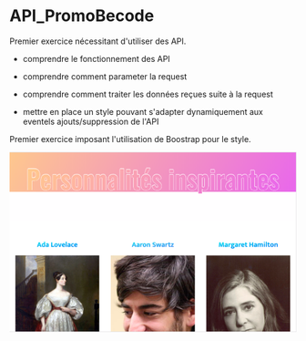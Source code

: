 # API_PromoBecode

Premier exercice nécessitant d'utiliser des API.

- comprendre le fonctionnement des API
- comprendre comment parameter la request
- comprendre comment traiter les données reçues suite à la request

- mettre en place un style pouvant s'adapter dynamiquement aux eventels ajouts/suppression de l'API


Premier exercice imposant l'utilisation de Boostrap pour le style.

![View](Screenshot.png)
